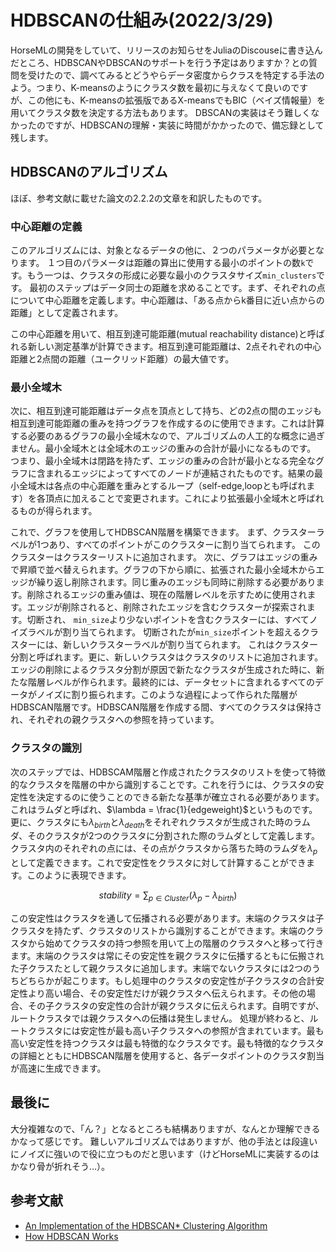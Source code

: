 # HDBSCANの仕組み(2022/3/29)

HorseMLの開発をしていて、リリースのお知らせをJuliaのDiscouseに書き込んだところ、HDBSCANやDBSCANのサポートを行う予定はありますか？との質問を受けたので、調べてみるとどうやらデータ密度からクラスを特定する手法のよう。つまり、K-meansのようにクラスタ数を最初に与えなくて良いのですが、この他にも、K-meansの拡張版であるX-meansでもBIC（ベイズ情報量）を用いてクラスタ数を決定する方法もあります。
DBSCANの実装はそう難しくなかったのですが、HDBSCANの理解・実装に時間がかかったので、備忘録として残します。

## HDBSCANのアルゴリズム
ほぼ、参考文献に載せた論文の2.2.2の文章を和訳したものです。

### 中心距離の定義
このアルゴリズムには、対象となるデータの他に、２つのパラメータが必要となります。
１つ目のパラメータは距離の算出に使用する最小のポイントの数`k`です。もう一つは、クラスタの形成に必要な最小のクラスタサイズ`min_clusters`です。
最初のステップはデータ同士の距離を求めることです。まず、それぞれの点について中心距離を定義します。中心距離は、「ある点からk番目に近い点からの距離」として定義されます。

この中心距離を用いて、相互到達可能距離(mutual reachability distance)と呼ばれる新しい測定基準が計算できます。相互到達可能距離は、2点それぞれの中心距離と2点間の距離（ユークリッド距離）の最大値です。

### 最小全域木
次に、相互到達可能距離はデータ点を頂点として持ち、どの2点の間のエッジも相互到達可能距離の重みを持つグラフを作成するのに使用できます。これは計算する必要のあるグラフの最小全域木なので、アルゴリズムの人工的な概念に過ぎません。最小全域木とは全域木のエッジの重みの合計が最小になるものです。
つまり、最小全域木は閉路を持たず、エッジの重みの合計が最小となる完全なグラフに含まれるエッジによってすべてのノードが連結されたものです。結果の最小全域木は各点の中心距離を重みとするループ（self-edge,loopとも呼ばれます）を各頂点に加えることで変更されます。これにより拡張最小全域木と呼ばれるものが得られます。

これで、グラフを使用してHDBSCAN階層を構築できます。 まず、クラスターラベルが1つあり、すべてのポイントがこのクラスターに割り当てられます。 このクラスターはクラスターリストに追加されます。 次に、グラフはエッジの重みで昇順で並べ替えられます。グラフの下から順に、拡張された最小全域木からエッジが繰り返し削除されます。同じ重みのエッジも同時に削除する必要があります。削除されるエッジの重み値は、現在の階層レベルを示すために使用されます。エッジが削除されると、削除されたエッジを含むクラスターが探索されます。切断され、 `min_size`より少ないポイントを含むクラスターには、すべてノイズラベルが割り当てられます。 切断されたが`min_size`ポイントを超えるクラスターには、新しいクラスターラベルが割り当てられます。 これはクラスター分割と呼ばれます。更に、新しいクラスタはクラスタのリストに追加されます。エッジの削除によるクラスタ分割が原因で新たなクラスタが生成された時に、新たな階層レベルが作られます。最終的には、データセットに含まれるすべてのデータがノイズに割り振られます。このような過程によって作られた階層がHDBSCAN階層です。HDBSCAN階層を作成する間、すべてのクラスタは保持され、それぞれの親クラスタへの参照を持っています。

### クラスタの識別
次のステップでは、HDBSCAM階層と作成されたクラスタのリストを使って特徴的なクラスタを階層の中から識別することです。これを行うには、クラスタの安定性を決定するのに使うことのできる新たな基準が確立される必要があります。これはラムダと呼ばれ、$\lambda = \frac{1}{edgeweight}$というものです。更に、クラスタにも$\lambda_{birth}$と$\lambda_{death}$をそれぞれクラスタが生成された時のラムダ、そのクラスタが2つのクラスタに分割された際のラムダとして定義します。クラスタ内のそれぞれの点には、その点がクラスタから落ちた時のラムダを$\lambda_{p}$として定義できます。これで安定性をクラスタに対して計算することができます。このように表現できます。
```math
stability = \sum_{p \in Cluster}(\lambda_{p} - \lambda_{birth})
```

この安定性はクラスタを通して伝播される必要があります。末端のクラスタは子クラスタを持たず、クラスタのリストから識別することができます。末端のクラスタから始めてクラスタの持つ参照を用いて上の階層のクラスタへと移って行きます。末端のクラスタは常にその安定性を親クラスタに伝播するともに伝搬された子クラスたとして親クラスタに追加します。末端でないクラスタには2つのうちどちらかが起こります。もし処理中のクラスタの安定性が子クラスタの合計安定性より高い場合、その安定性だけが親クラスタへ伝えられます。その他の場合、その子クラスタの安定性の合計が親クラスタに伝えられます。自明ですが、ルートクラスタでは親クラスタへの伝播は発生しません。
処理が終わると、ルートクラスタには安定性が最も高い子クラスタへの参照が含まれています。最も高い安定性を持つクラスタは最も特徴的なクラスタです。最も特徴的なクラスタの詳細とともにHDBSCAN階層を使用すると、各データポイントのクラスタ割当が高速に生成できます。

## 最後に
大分複雑なので、「ん？」となるところも結構ありますが、なんとか理解できるかなって感じです。
難しいアルゴリズムではありますが、他の手法とは段違いにノイズに強いので役に立つものだと思います（けどHorseMLに実装するのはかなり骨が折れそう…）。

## 参考文献
- [An Implementation of the HDBSCAN* Clustering Algorithm](https://www.mdpi.com/2076-3417/12/5/2405)
- [How HDBSCAN Works](https://hdbscan.readthedocs.io/en/latest/how_hdbscan_works.html)